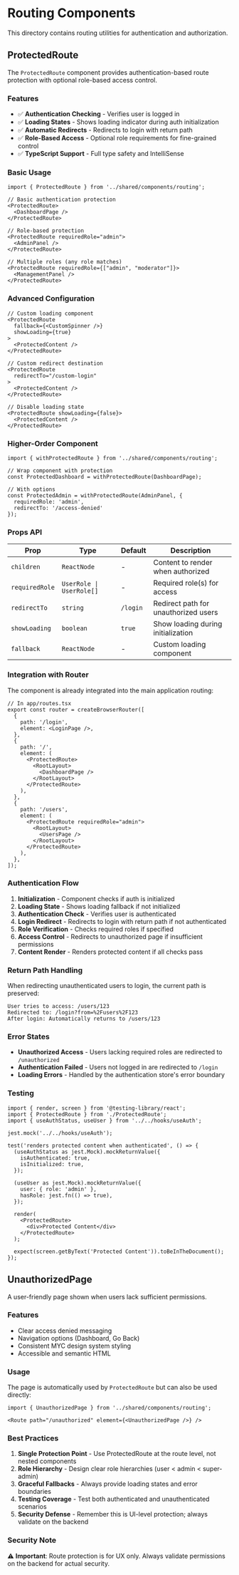 # Routing Components

This directory contains routing utilities for authentication and authorization.

## ProtectedRoute

The `ProtectedRoute` component provides authentication-based route protection with optional role-based access control.

### Features

- ✅ **Authentication Checking** - Verifies user is logged in
- ✅ **Loading States** - Shows loading indicator during auth initialization
- ✅ **Automatic Redirects** - Redirects to login with return path
- ✅ **Role-Based Access** - Optional role requirements for fine-grained control
- ✅ **TypeScript Support** - Full type safety and IntelliSense

### Basic Usage

```tsx
import { ProtectedRoute } from '../shared/components/routing';

// Basic authentication protection
<ProtectedRoute>
  <DashboardPage />
</ProtectedRoute>

// Role-based protection
<ProtectedRoute requiredRole="admin">
  <AdminPanel />
</ProtectedRoute>

// Multiple roles (any role matches)
<ProtectedRoute requiredRole={["admin", "moderator"]}>
  <ManagementPanel />
</ProtectedRoute>
```

### Advanced Configuration

```tsx
// Custom loading component
<ProtectedRoute 
  fallback={<CustomSpinner />}
  showLoading={true}
>
  <ProtectedContent />
</ProtectedRoute>

// Custom redirect destination
<ProtectedRoute 
  redirectTo="/custom-login"
>
  <ProtectedContent />
</ProtectedRoute>

// Disable loading state
<ProtectedRoute showLoading={false}>
  <ProtectedContent />
</ProtectedRoute>
```

### Higher-Order Component

```tsx
import { withProtectedRoute } from '../shared/components/routing';

// Wrap component with protection
const ProtectedDashboard = withProtectedRoute(DashboardPage);

// With options
const ProtectedAdmin = withProtectedRoute(AdminPanel, {
  requiredRole: 'admin',
  redirectTo: '/access-denied'
});
```

### Props API

| Prop | Type | Default | Description |
|------|------|---------|-------------|
| `children` | `ReactNode` | - | Content to render when authorized |
| `requiredRole` | `UserRole \| UserRole[]` | - | Required role(s) for access |
| `redirectTo` | `string` | `/login` | Redirect path for unauthorized users |
| `showLoading` | `boolean` | `true` | Show loading during initialization |
| `fallback` | `ReactNode` | - | Custom loading component |

### Integration with Router

The component is already integrated into the main application routing:

```tsx
// In app/routes.tsx
export const router = createBrowserRouter([
  {
    path: '/login',
    element: <LoginPage />,
  },
  {
    path: '/',
    element: (
      <ProtectedRoute>
        <RootLayout>
          <DashboardPage />
        </RootLayout>
      </ProtectedRoute>
    ),
  },
  {
    path: '/users',
    element: (
      <ProtectedRoute requiredRole="admin">
        <RootLayout>
          <UsersPage />
        </RootLayout>
      </ProtectedRoute>
    ),
  },
]);
```

### Authentication Flow

1. **Initialization** - Component checks if auth is initialized
2. **Loading State** - Shows loading fallback if not initialized
3. **Authentication Check** - Verifies user is authenticated
4. **Login Redirect** - Redirects to login with return path if not authenticated
5. **Role Verification** - Checks required roles if specified
6. **Access Control** - Redirects to unauthorized page if insufficient permissions
7. **Content Render** - Renders protected content if all checks pass

### Return Path Handling

When redirecting unauthenticated users to login, the current path is preserved:

```
User tries to access: /users/123
Redirected to: /login?from=%2Fusers%2F123
After login: Automatically returns to /users/123
```

### Error States

- **Unauthorized Access** - Users lacking required roles are redirected to `/unauthorized`
- **Authentication Failed** - Users not logged in are redirected to `/login`
- **Loading Errors** - Handled by the authentication store's error boundary

### Testing

```tsx
import { render, screen } from '@testing-library/react';
import { ProtectedRoute } from './ProtectedRoute';
import { useAuthStatus, useUser } from '../../hooks/useAuth';

jest.mock('../../hooks/useAuth');

test('renders protected content when authenticated', () => {
  (useAuthStatus as jest.Mock).mockReturnValue({
    isAuthenticated: true,
    isInitialized: true,
  });
  
  (useUser as jest.Mock).mockReturnValue({
    user: { role: 'admin' },
    hasRole: jest.fn(() => true),
  });

  render(
    <ProtectedRoute>
      <div>Protected Content</div>
    </ProtectedRoute>
  );

  expect(screen.getByText('Protected Content')).toBeInTheDocument();
});
```

## UnauthorizedPage

A user-friendly page shown when users lack sufficient permissions.

### Features

- Clear access denied messaging
- Navigation options (Dashboard, Go Back)
- Consistent MYC design system styling
- Accessible and semantic HTML

### Usage

The page is automatically used by `ProtectedRoute` but can also be used directly:

```tsx
import { UnauthorizedPage } from '../shared/components/routing';

<Route path="/unauthorized" element={<UnauthorizedPage />} />
```

### Best Practices

1. **Single Protection Point** - Use ProtectedRoute at the route level, not nested components
2. **Role Hierarchy** - Design clear role hierarchies (user < admin < super-admin)
3. **Graceful Fallbacks** - Always provide loading states and error boundaries
4. **Testing Coverage** - Test both authenticated and unauthenticated scenarios
5. **Security Defense** - Remember this is UI-level protection; always validate on the backend

### Security Note

⚠️ **Important**: Route protection is for UX only. Always validate permissions on the backend for actual security.
